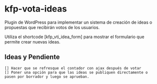 # kfp-vota-ideas
Plugin de WordPress para implementar un sistema de creación de ideas o propuestas que recibirán votos de los usuarios.

Utiliza el shortcode [kfp_vti_idea_form] para mostrar el formulario que permite crear nuevas ideas.

## Ideas y Pendiente
    [] Hacer que se refresque el contador con ajax después de votar
    [] Poner una opción para que las ideas se publiquen directamente o pasen por borrador y luego se aprueban.